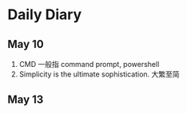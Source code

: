 # Daily Diary

## May 10

1. CMD 一般指 command prompt, powershell
2. Simplicity is the ultimate sophistication. 大繁至简

## May 13
